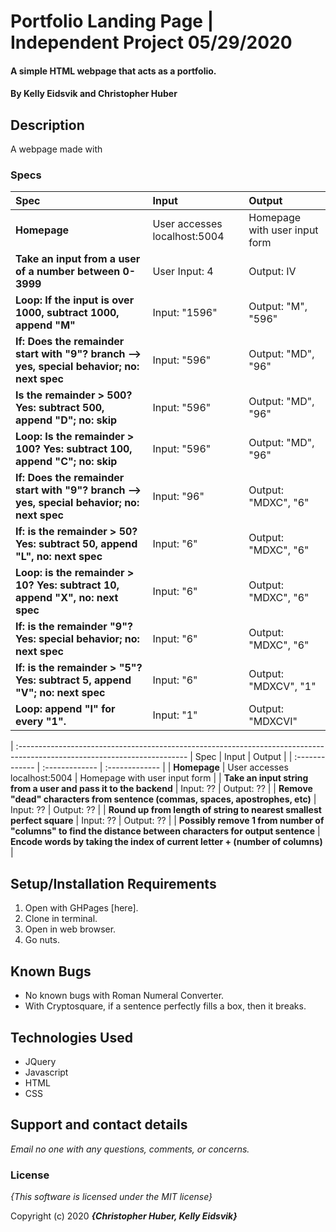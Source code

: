# Portfolio Landing Page | Independent Project 05/29/2020

#### A simple HTML webpage that acts as a portfolio.

#### By **Kelly Eidsvik and Christopher Huber**

## Description

A webpage made with 

### Specs
| Spec | Input | Output |
| :-------------     | :------------- | :------------- |
| **Homepage** | User accesses localhost:5004 | Homepage with user input form |
| **Take an input from a user of a number between 0-3999**| User Input: 4| Output: IV |
| **Loop: If the input is over 1000, subtract 1000, append "M"** | Input: "1596" | Output: "M", "596" |
| **If: Does the remainder start with "9"? branch --> yes, special behavior; no: next spec** | Input: "596" | Output: "MD", "96" |
| **Is the remainder > 500? Yes: subtract 500, append "D"; no: skip** | Input: "596" | Output: "MD", "96" |
| **Loop: Is the remainder > 100? Yes: subtract 100, append "C"; no: skip** | Input: "596" | Output: "MD", "96" |
| **If: Does the remainder start with "9"? branch --> yes, special behavior; no: next spec** | Input: "96" | Output: "MDXC", "6" |
| **If: is the remainder > 50? Yes: subtract 50, append "L", no: next spec** | Input: "6" | Output: "MDXC", "6" |
| **Loop: is the remainder > 10? Yes: subtract 10, append "X", no: next spec** | Input: "6" | Output: "MDXC", "6" |
| **If: is the remainder "9"? Yes: special behavior; no: next spec**  | Input: "6" | Output: "MDXC", "6" |
| **If: is the remainder > "5"? Yes: subtract 5, append "V"; no: next spec** | Input: "6" | Output: "MDXCV", "1" |   
| **Loop: append "I" for every "1".** | Input: "1" | Output: "MDXCVI" |
| 
:------------------------------------------------------------------------------------------------------------------------
| Spec | Input | Output |
| :-------------     | :------------- | :------------- |
| **Homepage** | User accesses localhost:5004 | Homepage with user input form |
| **Take an input string from a user and pass it to the backend** | Input: ?? | Output: ?? |
| **Remove "dead" characters from sentence (commas, spaces, apostrophes, etc)** | Input: ?? | Output: ?? |
| **Round up from length of string to nearest smallest perfect square** | Input: ?? | Output: ?? |
| **Possibly remove 1 from number of "columns" to find the distance between characters for output sentence**
| **Encode words by taking the index of current letter + (number of columns)**
|



## Setup/Installation Requirements

1. Open with GHPages [here].
2. Clone in terminal.
3. Open in web browser.
4. Go nuts. 

## Known Bugs
* No known bugs with Roman Numeral Converter.
* With Cryptosquare, if a sentence perfectly fills a box, then it breaks.

## Technologies Used
* JQuery
* Javascript
* HTML
* CSS

## Support and contact details

_Email no one with any questions, comments, or concerns._

### License

*{This software is licensed under the MIT license}*

Copyright (c) 2020 **_{Christopher Huber, Kelly Eidsvik}_**